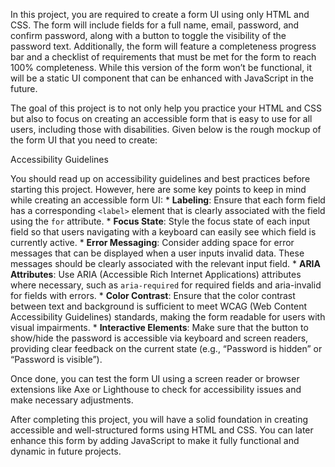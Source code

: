 In this project, you are required to create a form UI using only HTML and CSS. The form will include fields for a full name, email, password, and confirm password, along with a button to toggle the visibility of the password text. Additionally, the form will feature a completeness progress bar and a checklist of requirements that must be met for the form to reach 100% completeness. While this version of the form won’t be functional, it will be a static UI component that can be enhanced with JavaScript in the future.

The goal of this project is to not only help you practice your HTML and CSS but also to focus on creating an accessible form that is easy to use for all users, including those with disabilities. Given below is the rough mockup of the form UI that you need to create:

Accessibility Guidelines

You should read up on accessibility guidelines and best practices before starting this project. However, here are some key points to keep in mind while creating an accessible form UI:
    * **Labeling**: Ensure that each form field has a corresponding `<label>` element that is clearly associated with the field using the `for` attribute.
    * **Focus State**: Style the focus state of each input field so that users navigating with a keyboard can easily see which field is currently active.
    * **Error Messaging**: Consider adding space for error messages that can be displayed when a user inputs invalid data. These messages should be clearly associated with the relevant input field.
    * **ARIA Attributes**: Use ARIA (Accessible Rich Internet Applications) attributes where necessary, such as `aria-required` for required fields and aria-invalid for fields with errors.
    * **Color Contrast**: Ensure that the color contrast between text and background is sufficient to meet WCAG (Web Content Accessibility Guidelines) standards, making the form readable for users with visual impairments.
    * **Interactive Elements**: Make sure that the button to show/hide the password is accessible via keyboard and screen readers, providing clear feedback on the current state (e.g., “Password is hidden” or “Password is visible”).

Once done, you can test the form UI using a screen reader or browser extensions like Axe or Lighthouse to check for accessibility issues and make necessary adjustments.

After completing this project, you will have a solid foundation in creating accessible and well-structured forms using HTML and CSS. You can later enhance this form by adding JavaScript to make it fully functional and dynamic in future projects.